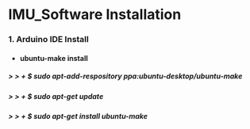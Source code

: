IMU_Software Installation
=========================
### 1. Arduino IDE Install
+  ####  ubuntu-make install
##### > > + $ sudo apt-add-respository ppa:ubuntu-desktop/ubuntu-make
##### > > + $ sudo apt-get update
##### > > + $ sudo apt-get install ubuntu-make
